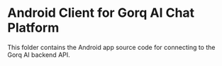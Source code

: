 # Android Client for Gorq AI Chat Platform

This folder contains the Android app source code for connecting to the Gorq AI backend API.
